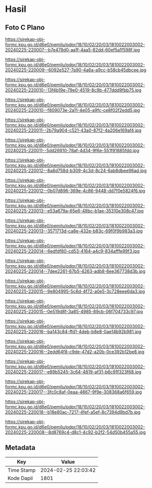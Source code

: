# Hasil

## Foto C Plano

https://sirekap-obj-formc.kpu.go.id/d6e0/pemilu/pdpr/18/10/02/20/03/1810022003002-20240225-220007--b7e478d0-aa1f-4aa5-82dd-60ef5a1f598f.jpg

https://sirekap-obj-formc.kpu.go.id/d6e0/pemilu/pdpr/18/10/02/20/03/1810022003002-20240225-220009--6092e527-7a90-4a6a-a9cc-b58cb45dbcee.jpg

https://sirekap-obj-formc.kpu.go.id/d6e0/pemilu/pdpr/18/10/02/20/03/1810022003002-20240225-220010--13f4b19e-79e0-4519-8c9b-477ddd9fbb75.jpg

https://sirekap-obj-formc.kpu.go.id/d6e0/pemilu/pdpr/18/10/02/20/03/1810022003002-20240225-220010--f809073e-2a11-4e05-a9fc-ce8f02f2edd5.jpg

https://sirekap-obj-formc.kpu.go.id/d6e0/pemilu/pdpr/18/10/02/20/03/1810022003002-20240225-220011--2b79a904-c521-43a0-87f2-4a206e169af4.jpg

https://sirekap-obj-formc.kpu.go.id/d6e0/pemilu/pdpr/18/10/02/20/03/1810022003002-20240225-220011--5dd26910-78af-4d34-9f6e-551f91885fdd.jpg

https://sirekap-obj-formc.kpu.go.id/d6e0/pemilu/pdpr/18/10/02/20/03/1810022003002-20240225-220012--8a8d758d-b309-4c3d-8c24-6ab8dbee96ad.jpg

https://sirekap-obj-formc.kpu.go.id/d6e0/pemilu/pdpr/18/10/02/20/03/1810022003002-20240225-220012--0b07d896-369e-4c86-9448-dd7f0e5824f6.jpg

https://sirekap-obj-formc.kpu.go.id/d6e0/pemilu/pdpr/18/10/02/20/03/1810022003002-20240225-220013--e53a679a-65e6-48bc-b1ae-35310e308c47.jpg

https://sirekap-obj-formc.kpu.go.id/d6e0/pemilu/pdpr/18/10/02/20/03/1810022003002-20240225-220013--3571713d-ca8e-432e-b83c-69f0f9b983a3.jpg

https://sirekap-obj-formc.kpu.go.id/d6e0/pemilu/pdpr/18/10/02/20/03/1810022003002-20240225-220014--6edfdf80-cd53-4164-a4c9-834afffe99f3.jpg

https://sirekap-obj-formc.kpu.go.id/d6e0/pemilu/pdpr/18/10/02/20/03/1810022003002-20240225-220014--7dee2261-67b5-4263-adb8-6ee367738d3b.jpg

https://sirekap-obj-formc.kpu.go.id/d6e0/pemilu/pdpr/18/10/02/20/03/1810022003002-20240225-220015--9e804995-5c8d-4f72-a0e5-3c728eee6da3.jpg

https://sirekap-obj-formc.kpu.go.id/d6e0/pemilu/pdpr/18/10/02/20/03/1810022003002-20240225-220015--0e519d8f-3a85-4985-89cb-06f704733c97.jpg

https://sirekap-obj-formc.kpu.go.id/d6e0/pemilu/pdpr/18/10/02/20/03/1810022003002-20240225-220016--ba143c84-ffd1-4deb-b8e8-0ae14b92b981.jpg

https://sirekap-obj-formc.kpu.go.id/d6e0/pemilu/pdpr/18/10/02/20/03/1810022003002-20240225-220016--2edd64f8-c9de-47d2-a20b-0ce392b12be8.jpg

https://sirekap-obj-formc.kpu.go.id/d6e0/pemilu/pdpr/18/10/02/20/03/1810022003002-20240225-220017--e89b5245-3c64-4819-af31-b6c91f323f68.jpg

https://sirekap-obj-formc.kpu.go.id/d6e0/pemilu/pdpr/18/10/02/20/03/1810022003002-20240225-220017--3fc0c8af-0eaa-4867-9f9e-308368a6f659.jpg

https://sirekap-obj-formc.kpu.go.id/d6e0/pemilu/pdpr/18/10/02/20/03/1810022003002-20240225-220018--b18e80ac-7217-4fef-a5ef-8c7394d9bd7b.jpg

https://sirekap-obj-formc.kpu.go.id/d6e0/pemilu/pdpr/18/10/02/20/03/1810022003002-20240225-220008--8d8769c4-d8c1-4c92-b2f2-54d50b455a55.jpg


## Metadata

| Key        | Value               |
| ---------- | ------------------- |
| Time Stamp | 2024-02-25 22:03:42 |
| Kode Dapil | 1801                |




